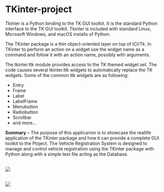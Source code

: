 # TKinter-project

<p> Tkinter is a Python binding to the TK GUI toolkit. It is the standard Python interface to the TK GUI toolkit. Tkinter is included with standard Linux, Microsoft Windows, and macOS installs of Python.
<p> The TKinter package is a thin object-oriented layer on top of tCl/Tk. In TKinter to perform an action on a widget use the widget name as a command and follow it with an action name, possibly with arguments. 
<br>
<p>The tkinter.ttk module provides access to the TK themed widget set. The code causes several tkinter.ttk widgets to automatically replace the TK widgets. Some of the common ttk widgets are as following:

+ Entry
+ Frame
+ Label
+ LabelFrame
+ Menubutton
+ Radiobutton
+ Scrollbar
+ and more...

<pr><b>Summary</b> – The purpose of this applicarion is to showcase the reallife application of the TKinter package and how it can provide a complete GUI toolkit to the Ptoject. The Vehicle Registration System is designed to manage and 
control vehicle registration using the TKinter package with Python along with a simple text file acting as the Database.
<br>
<br>


<p><image src ="ScreenShots\A.png">
<br>
<br>
<p><image src ="ScreenShots\B.png">


